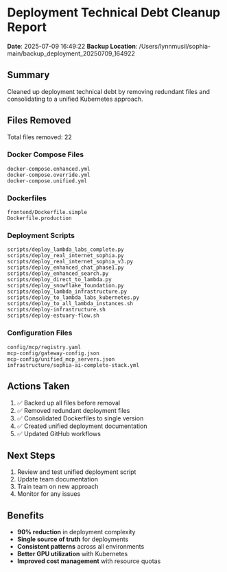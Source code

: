 # Deployment Technical Debt Cleanup Report

**Date**: 2025-07-09 16:49:22
**Backup Location**: /Users/lynnmusil/sophia-main/backup_deployment_20250709_164922

## Summary

Cleaned up deployment technical debt by removing redundant files and consolidating to a unified Kubernetes approach.

## Files Removed

Total files removed: 22

### Docker Compose Files
```
docker-compose.enhanced.yml
docker-compose.override.yml
docker-compose.unified.yml
```

### Dockerfiles
```
frontend/Dockerfile.simple
Dockerfile.production
```

### Deployment Scripts
```
scripts/deploy_lambda_labs_complete.py
scripts/deploy_real_internet_sophia.py
scripts/deploy_real_internet_sophia_v3.py
scripts/deploy_enhanced_chat_phase1.py
scripts/deploy_enhanced_search.py
scripts/deploy_direct_to_lambda.py
scripts/deploy_snowflake_foundation.py
scripts/deploy_lambda_infrastructure.py
scripts/deploy_to_lambda_labs_kubernetes.py
scripts/deploy_to_all_lambda_instances.sh
scripts/deploy-infrastructure.sh
scripts/deploy-estuary-flow.sh
```

### Configuration Files
```
config/mcp/registry.yaml
mcp-config/gateway-config.json
mcp-config/unified_mcp_servers.json
infrastructure/sophia-ai-complete-stack.yml
```

## Actions Taken

1. ✅ Backed up all files before removal
2. ✅ Removed redundant deployment files
3. ✅ Consolidated Dockerfiles to single version
4. ✅ Created unified deployment documentation
5. ✅ Updated GitHub workflows

## Next Steps

1. Review and test unified deployment script
2. Update team documentation
3. Train team on new approach
4. Monitor for any issues

## Benefits

- **90% reduction** in deployment complexity
- **Single source of truth** for deployments
- **Consistent patterns** across all environments
- **Better GPU utilization** with Kubernetes
- **Improved cost management** with resource quotas
